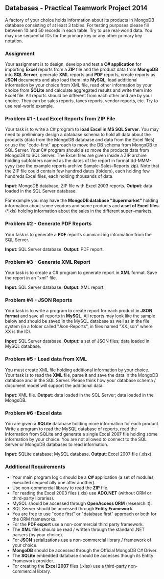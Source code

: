 ## Databases - Practical Teamwork Project 2014

A factory of your choice holds information about its products in MongoDB database consisting of at least 3 tables. For testing purposes please fill between 10 and 50 records in each table. Try to use real-world data. You may use sequential IDs for the primary key or any other primary key notation.

### Assignment

Your assignment is to design, develop and test a **C# application** for importing **Excel** reports from a **ZIP** file and the product data from **MongoDB** into **SQL Server**, generate **XML** reports and **PDF** reports, create reports as **JSON** documents and also load them into **MySQL**, load additional information by your choice from XML file, read other information by your choice from **SQLite** and calculate aggregated results and write them into Excel file. All reports should be different from each other and are by your choice. They can be sales reports, taxes reports, vendor reports, etc. Try to use real-world example.

### Problem #1 - Load Excel Reports from ZIP File
Your task is to write a C# program to **load Excel in MS SQL Server**. You may need to preliminary design a database schema to hold all data about the products (data from the MongoDB database and data from the Excel files) or use the "code-first" approach to move the DB schema from MongoDB to SQL Server. Your C# program should also move the products data from MongoDB to SQL Server. The Excel files are given inside a ZIP archive holding subfolders named as the dates of the report in format dd-MMM-yyyy (see the example reports archive Sample-Sales-Reports.zip).
Note that the ZIP file could contain few hundred dates (folders), each holding few hundreds Excel files, each holding thousands of data.

**Input**: MongoDB database; ZIP file with Excel 2003 reports. **Output**: data loaded in the SQL Server database.

For example you may have the **MongoDB database "Supermarket"** holding information about some vendors and some products and **a set of Excel files** (*.xls) holding information about the sales in the different super¬markets.

### Problem #2 - Generate **PDF Reports**
Your task is to generate a **PDF** reports summarizing information from the SQL Server.

**Input**: SQL Server database. **Output**: PDF report.

### Problem #3 - Generate **XML Report**
Your task is to create a C# program to generate report in **XML** format.
Save the report in an "xml" file.

**Input**: SQL Server database. **Output**: XML report.

### Problem #4 - JSON Reports

Your task is to write a program to create report for each product in **JSON format** and save all reports in **MySQL**. All reports may look like the sample below and should be saved in the MySQL database as well as in the file system (in a folder called "Json-Reports", in files named "XX.json" where XX is the ID).

**Input**: SQL Server database. **Output**: a set of JSON files; data loaded in MySQL database.

### Problem #5 - Load data from XML
You must create XML file holding additional information by your choice. Your task is to read the **XML** file, parse it and save the data in the MongoDB database and in the SQL Server. Please think how your database schema / document model will support the additional data.

**Input**: XML file. **Output**: data loaded in the SQL Server; data loaded in the MongoDB.


### Problem #6 -Excel data
You are given a **SQLite** database holding more information for each product. Write a program to read the MySQL database of reports, read the information from SQLite and generate a single Excel 2007 file holding some information by your choice. You are not allowed to connect to the SQL Server or MongoDB databases to read information.

**Input**: SQLite database; MySQL database. **Output**: Excel 2007 file (.xlsx).

### Additional Requirements
 * Your main program logic should be a **C#** application (a set of modules, executed sequentially one after another).
 * Use non-commercial library to read the **ZIP** file.
 * For reading the Excel 2003 files (.xls) use **ADO.NET** (without ORM or third-party libraries).
 * MySQL should be accessed through **OpenAccess ORM** (research it). 
 * SQL Server should be accessed through **Entity Framework**.
 * You are free to use "code first" or "database first" approach or both for the ORM frameworks.
 * For the **PDF export** use a non-commercial third party framework.
 * The **XML** files should be read / written through the standard .NET parsers (by your choice).
 * For **JSON** serializations use a non-commercial library / framework of your choice.
 * **MongoDB** should be accessed through the Official MongoDB C# Driver.
 * The **SQLite** embedded database should be accesses though its Entity Framework provider.
 * For creating the **Excel 2007** files (.xlsx) use a third-party non-commercial library.